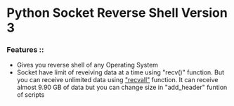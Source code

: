 # Python Socket Reverse Shell Version 3
<h3>Features ::</h3>
<ul>
  <li>Gives you reverse shell of any Operating System</li>
  <li>Socket have limit of reveiving data at a time using "recv()" function. But you can receive unlimited data using <u>"recvall"</u> function. It can receive almost 9.90 GB of data but you can change size in "add_header" funtion of scripts</li>
</ul>
